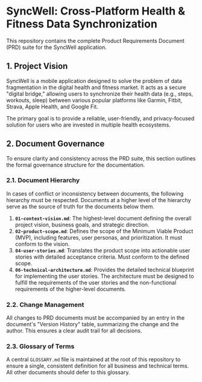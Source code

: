 # SyncWell: Cross-Platform Health & Fitness Data Synchronization

This repository contains the complete Product Requirements Document (PRD) suite for the SyncWell application.

## 1. Project Vision

SyncWell is a mobile application designed to solve the problem of data fragmentation in the digital health and fitness market. It acts as a secure "digital bridge," allowing users to synchronize their health data (e.g., steps, workouts, sleep) between various popular platforms like Garmin, Fitbit, Strava, Apple Health, and Google Fit.

The primary goal is to provide a reliable, user-friendly, and privacy-focused solution for users who are invested in multiple health ecosystems.

## 2. Document Governance

To ensure clarity and consistency across the PRD suite, this section outlines the formal governance structure for the documentation.

### 2.1. Document Hierarchy

In cases of conflict or inconsistency between documents, the following hierarchy must be respected. Documents at a higher level of the hierarchy serve as the source of truth for the documents below them.

1.  **`01-context-vision.md`**: The highest-level document defining the overall project vision, business goals, and strategic direction.
2.  **`02-product-scope.md`**: Defines the scope of the Minimum Viable Product (MVP), including features, user personas, and prioritization. It must conform to the vision.
3.  **`04-user-stories.md`**: Translates the product scope into actionable user stories with detailed acceptance criteria. Must conform to the defined scope.
4.  **`06-technical-architecture.md`**: Provides the detailed technical blueprint for implementing the user stories. The architecture must be designed to fulfill the requirements of the user stories and the non-functional requirements of the higher-level documents.

### 2.2. Change Management

All changes to PRD documents must be accompanied by an entry in the document's "Version History" table, summarizing the change and the author. This ensures a clear audit trail for all decisions.

### 2.3. Glossary of Terms

A central `GLOSSARY.md` file is maintained at the root of this repository to ensure a single, consistent definition for all business and technical terms. All other documents should defer to this glossary.